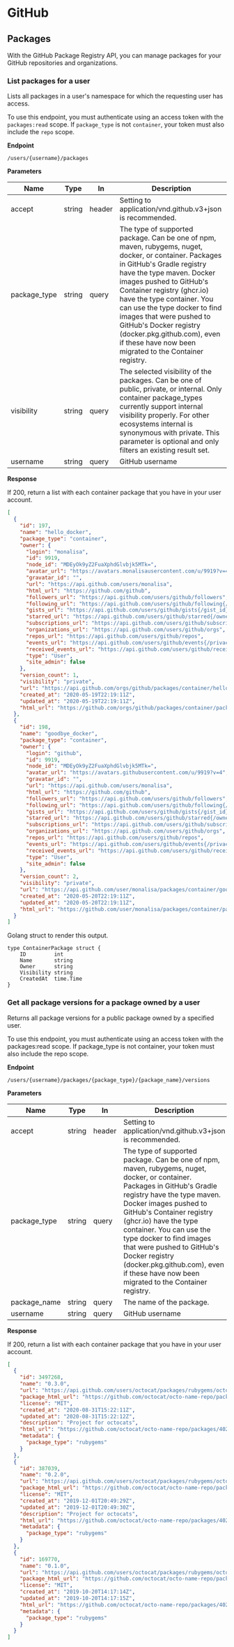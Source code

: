 # GitHub

## Packages

With the GitHub Package Registry API, you can manage packages for your GitHub repositories and organizations.

### List packages for a user

Lists all packages in a user's namespace for which the requesting user has access.

To use this endpoint, you must authenticate using an access token with the `packages:read` scope. If `package_type` is not `container`, your token must also include the `repo` scope.

**Endpoint**

```
/users/{username}/packages
```

**Parameters**

| Name | Type | In | Description |
|---|---|---|---|
| accept | string | header | Setting to application/vnd.github.v3+json is recommended. |
| package_type | string | query | The type of supported package. Can be one of npm, maven, rubygems, nuget, docker, or container. Packages in GitHub's Gradle registry have the type maven. Docker images pushed to GitHub's Container registry (ghcr.io) have the type container. You can use the type docker to find images that were pushed to GitHub's Docker registry (docker.pkg.github.com), even if these have now been migrated to the Container registry. |
| visibility | string | query | The selected visibility of the packages. Can be one of public, private, or internal. Only container package_types currently support internal visibility properly. For other ecosystems internal is synonymous with private. This parameter is optional and only filters an existing result set. |
| username | string | query | GitHub username |

**Response**

If 200, return a list with each container package that you have in your user account.

```json
[
  {
    "id": 197,
    "name": "hello_docker",
    "package_type": "container",
    "owner": {
      "login": "monalisa",
      "id": 9919,
      "node_id": "MDEyOk9yZ2FuaXphdGlvbjk5MTk=",
      "avatar_url": "https://avatars.monalisausercontent.com/u/9919?v=4",
      "gravatar_id": "",
      "url": "https://api.github.com/users/monalisa",
      "html_url": "https://github.com/github",
      "followers_url": "https://api.github.com/users/github/followers",
      "following_url": "https://api.github.com/users/github/following{/other_user}",
      "gists_url": "https://api.github.com/users/github/gists{/gist_id}",
      "starred_url": "https://api.github.com/users/github/starred{/owner}{/repo}",
      "subscriptions_url": "https://api.github.com/users/github/subscriptions",
      "organizations_url": "https://api.github.com/users/github/orgs",
      "repos_url": "https://api.github.com/users/github/repos",
      "events_url": "https://api.github.com/users/github/events{/privacy}",
      "received_events_url": "https://api.github.com/users/github/received_events",
      "type": "User",
      "site_admin": false
    },
    "version_count": 1,
    "visibility": "private",
    "url": "https://api.github.com/orgs/github/packages/container/hello_docker",
    "created_at": "2020-05-19T22:19:11Z",
    "updated_at": "2020-05-19T22:19:11Z",
    "html_url": "https://github.com/orgs/github/packages/container/package/hello_docker"
  },
  {
    "id": 198,
    "name": "goodbye_docker",
    "package_type": "container",
    "owner": {
      "login": "github",
      "id": 9919,
      "node_id": "MDEyOk9yZ2FuaXphdGlvbjk5MTk=",
      "avatar_url": "https://avatars.githubusercontent.com/u/9919?v=4",
      "gravatar_id": "",
      "url": "https://api.github.com/users/monalisa",
      "html_url": "https://github.com/github",
      "followers_url": "https://api.github.com/users/github/followers",
      "following_url": "https://api.github.com/users/github/following{/other_user}",
      "gists_url": "https://api.github.com/users/github/gists{/gist_id}",
      "starred_url": "https://api.github.com/users/github/starred{/owner}{/repo}",
      "subscriptions_url": "https://api.github.com/users/github/subscriptions",
      "organizations_url": "https://api.github.com/users/github/orgs",
      "repos_url": "https://api.github.com/users/github/repos",
      "events_url": "https://api.github.com/users/github/events{/privacy}",
      "received_events_url": "https://api.github.com/users/github/received_events",
      "type": "User",
      "site_admin": false
    },
    "version_count": 2,
    "visibility": "private",
    "url": "https://api.github.com/user/monalisa/packages/container/goodbye_docker",
    "created_at": "2020-05-20T22:19:11Z",
    "updated_at": "2020-05-20T22:19:11Z",
    "html_url": "https://github.com/user/monalisa/packages/container/package/goodbye_docker"
  }
]
```

Golang struct to render this output.

```Golang
type ContainerPackage struct {
	ID         int
	Name       string
	Owner      string
	Visibility string
	CreatedAt  time.Time
}
```

### Get all package versions for a package owned by a user

Returns all package versions for a public package owned by a specified user.

To use this endpoint, you must authenticate using an access token with the packages:read scope. If package_type is not container, your token must also include the repo scope.

**Endpoint**

```
/users/{username}/packages/{package_type}/{package_name}/versions
```

**Parameters**

| Name | Type | In | Description |
|---|---|---|---|
| accept | string | header | Setting to application/vnd.github.v3+json is recommended. |
| package_type | string | query | The type of supported package. Can be one of npm, maven, rubygems, nuget, docker, or container. Packages in GitHub's Gradle registry have the type maven. Docker images pushed to GitHub's Container registry (ghcr.io) have the type container. You can use the type docker to find images that were pushed to GitHub's Docker registry (docker.pkg.github.com), even if these have now been migrated to the Container registry. |
| package_name | string | query | The name of the package. |
| username | string | query | GitHub username |

**Response**

If 200, return a list with each container package that you have in your user account.

```json
[
  {
    "id": 3497268,
    "name": "0.3.0",
    "url": "https://api.github.com/users/octocat/packages/rubygems/octo-name/versions/3497268",
    "package_html_url": "https://github.com/octocat/octo-name-repo/packages/40201",
    "license": "MIT",
    "created_at": "2020-08-31T15:22:11Z",
    "updated_at": "2020-08-31T15:22:12Z",
    "description": "Project for octocats",
    "html_url": "https://github.com/octocat/octo-name-repo/packages/40201?version=0.3.0",
    "metadata": {
      "package_type": "rubygems"
    }
  },
  {
    "id": 387039,
    "name": "0.2.0",
    "url": "https://api.github.com/users/octocat/packages/rubygems/octo-name/versions/387039",
    "package_html_url": "https://github.com/octocat/octo-name-repo/packages/40201",
    "license": "MIT",
    "created_at": "2019-12-01T20:49:29Z",
    "updated_at": "2019-12-01T20:49:30Z",
    "description": "Project for octocats",
    "html_url": "https://github.com/octocat/octo-name-repo/packages/40201?version=0.2.0",
    "metadata": {
      "package_type": "rubygems"
    }
  },
  {
    "id": 169770,
    "name": "0.1.0",
    "url": "https://api.github.com/users/octocat/packages/rubygems/octo-name/versions/169770",
    "package_html_url": "https://github.com/octocat/octo-name-repo/packages/40201",
    "license": "MIT",
    "created_at": "2019-10-20T14:17:14Z",
    "updated_at": "2019-10-20T14:17:15Z",
    "html_url": "https://github.com/octocat/octo-name-repo/packages/40201?version=0.1.0",
    "metadata": {
      "package_type": "rubygems"
    }
  }
]
```
